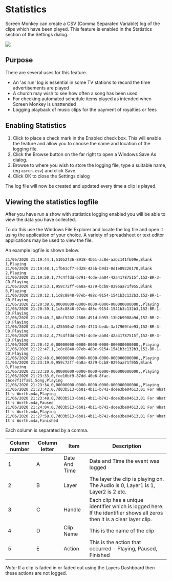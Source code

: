 # Statistics
Screen Monkey can create a CSV (Comma Separated Variable) log of the clips which have been played. This feature is enabled in the Statistics section of the Settings dialog.

![](../../../images/settings-stats.png)  

## Purpose
There are several uses for this feature.

- An 'as run' log is essential in some TV stations to record the time advertisements are played
- A church may wish to see how often a song has been used
- For checking automated schedule items played as intended when Screen Monkey is unattended
- Logging playback of music clips for the payment of royalties or fees

## Enabling Statistics

1. Click to place a check mark in the Enabled check box. This will enable the feature and allow you to choose the name and location of the logging file.
2. Click the Browse button on the far right to open a Windows Save As dialog.
3. Browse to where you wish to store the logging file, type a suitable name, (eg `asrun.csv`) and click Save.
4. Click OK to close the Settings dialog

The log file will now be created and updated every time a clip is played.

## Viewing the statistics logfile
After you have run a show with statistics logging enabled you will be able to view the data you have collected.

To do this use the Windows File Explorer and locate the log file and open it using the application of your choice. A variety of spreadsheet or text editor applications may be used to view the file.

An example logfile is shown below. 

    21/06/2020 21:19:44,1,51052f36-8918-4b61-ac8e-aabc141fb09e,Blank 1,Playing
    21/06/2020 21:19:48,1,1fb61cf7-5d28-425b-b9d3-0d1e89220170,Blank 2,Playing
    21/06/2020 21:19:50,1,77c4ffdd-b791-4cde-aa04-42a41787515f,152-BR-3-CD,Playing
    21/06/2020 21:19:53,1,959c72ff-6a8a-4279-bcb8-0295aa71f955,Blank 8,Playing
    21/06/2020 21:20:12,1,1c8c8848-97eb-488c-9154-1541b3c132b3,152-BR-1-CD,Playing
    21/06/2020 21:20:38,0,00000000-0000-0000-0000-000000000000,,Playing
    21/06/2020 21:20:39,1,1c8c8848-97eb-488c-9154-1541b3c132b3,152-BR-1-CD,Playing
    21/06/2020 21:20:40,2,68cf5202-2606-491d-b955-13b2b9908a9d,152-BR-2-CD,Playing
    21/06/2020 21:20:41,3,425550a2-2e55-4723-bedb-3af7969fde93,152-BR-3-CD,Playing
    21/06/2020 21:20:42,4,77c4ffdd-b791-4cde-aa04-42a41787515f,152-BR-3-CD,Playing
    21/06/2020 21:20:42,0,00000000-0000-0000-0000-000000000000,,Playing
    21/06/2020 21:22:47,1,1c8c8848-97eb-488c-9154-1541b3c132b3,152-BR-1-CD,Playing
    21/06/2020 21:22:48,0,00000000-0000-0000-0000-000000000000,,Playing
    21/06/2020 21:23:19,0,959c72ff-6a8a-4279-bcb8-0295aa71f955,Blank 8,Playing
    21/06/2020 21:23:20,0,00000000-0000-0000-0000-000000000000,,Playing
    21/06/2020 21:23:33,0,fce10bf9-87dd-40e6-8fac-16ce7f17fa81,Song,Playing
    21/06/2020 21:23:34,0,00000000-0000-0000-0000-000000000000,,Playing
    21/06/2020 21:23:42,0,7d03b513-6b01-4b11-b742-dcee3be04613,01 For What It's Worth.m4a,Playing
    21/06/2020 21:23:48,0,7d03b513-6b01-4b11-b742-dcee3be04613,01 For What It's Worth.m4a,Paused
    21/06/2020 21:24:04,0,7d03b513-6b01-4b11-b742-dcee3be04613,01 For What It's Worth.m4a,Playing
    21/06/2020 21:27:58,0,7d03b513-6b01-4b11-b742-dcee3be04613,01 For What It's Worth.m4a,Finished

Each column is separated by a comma.

|Column number|Column letter|Item|Description|
|-|-|-|-|
|1|A|Date And Time|Date and Time the event was logged|
|2|B|Layer|The layer the clip is playing on. The Audio is 0, Layer1 is 1, Layer2 is 2 etc.|
|3|C|Handle|Each clip has a unique identifier which is logged here. If the identifier shows all zeros then it is a clear layer clip.|
|4|D|Clip Name|This is the name of the clip|
|5|E|Action|This is the action that occurred - Playing, Paused, Finished|

*Note:* If a clip is faded in or faded out using the Layers Dashboard then these actions are not logged.
